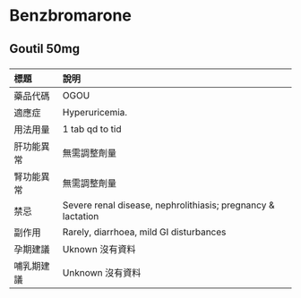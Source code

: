 # Benzbromarone

## Goutil 50mg

##### 

| 標題       | 說明                                                         |
|:-----------|:-------------------------------------------------------------|
| 藥品代碼   | OGOU                                                         |
| 適應症     | Hyperuricemia.                                               |
| 用法用量   | 1 tab qd to tid                                              |
| 肝功能異常 | 無需調整劑量                                                 |
| 腎功能異常 | 無需調整劑量                                                 |
| 禁忌       | Severe renal disease, nephrolithiasis; pregnancy & lactation |
| 副作用     | Rarely, diarrhoea, mild GI disturbances                      |
| 孕期建議   | Uknown 沒有資料                                              |
| 哺乳期建議 | Unknown 沒有資料                                             |

